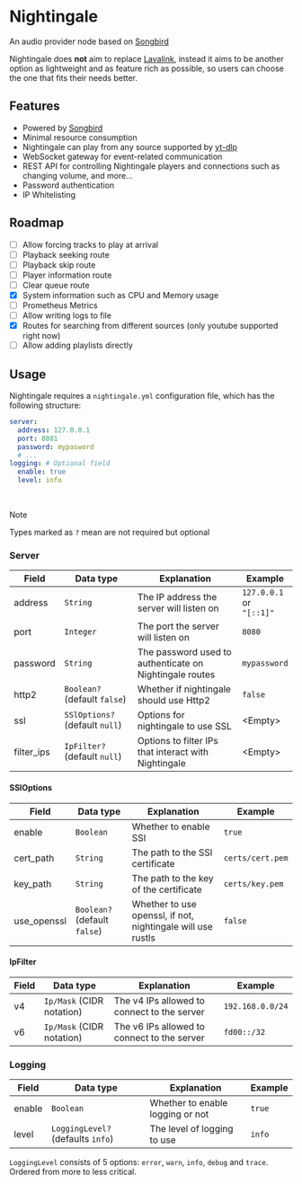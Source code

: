 # Nightingale

An audio provider node based on [Songbird]

Nightingale does **not** aim to replace [Lavalink], instead it aims to be another option 
as lightweight and as feature rich as possible, so users can choose the one that fits their
needs better.

## Features
- Powered by [Songbird]
- Minimal resource consumption
- Nightingale can play from any source supported by [yt-dlp]
- WebSocket gateway for event-related communication
- REST API for controlling Nightingale players and connections such as changing volume, and more...
- Password authentication
- IP Whitelisting

## Roadmap
- [ ] Allow forcing tracks to play at arrival
- [ ] Playback seeking route
- [ ] Playback skip route
- [ ] Player information route
- [ ] Clear queue route
- [x] System information such as CPU and Memory usage
- [ ] Prometheus Metrics
- [ ] Allow writing logs to file
- [x] Routes for searching from different sources (only youtube supported right now)
- [ ] Allow adding playlists directly

## Usage
Nightingale requires a ``nightingale.yml`` configuration file, which has the following structure:

````yaml
server:
  address: 127.0.0.1
  port: 8081
  password: mypasword
  # ...
logging: # Optional field
  enable: true
  level: info
````
<br>

> [!NOTE]
> Types marked as ``?`` mean are not required but optional

### Server
| Field      | Data type                      | Explanation                                             | Example                           |
|------------|--------------------------------|---------------------------------------------------------|-----------------------------------|
| address    | `String`                       | The IP address the server will listen on                | `127.0.0.1` <br/>or<br/>`"[::1]"` |
| port       | `Integer`                      | The port the server will listen on                      | `8080`                            |
| password   | `String`                       | The password used to authenticate on Nightingale routes | `mypassword`                      |
| http2      | `Boolean?` (default `false`)   | Whether if nightingale should use Http2                 | `false`                           |
| ssl        | `SSlOptions?` (default `null`) | Options for nightingale to use SSL                      | \<Empty>                          |
| filter_ips | `IpFilter?` (default `null`)   | Options to filter IPs that interact with Nightingale    | \<Empty>                          |

#### SSlOptions
| Field       | Data type                    | Explanation                                                 | Example          |
|-------------|------------------------------|-------------------------------------------------------------|------------------|
| enable      | `Boolean`                    | Whether to enable SSl                                       | `true`           |
| cert_path   | `String`                     | The path to the SSl certificate                             | `certs/cert.pem` |
| key_path    | `String`                     | The path to the key of the certificate                      | `certs/key.pem`  |
| use_openssl | `Boolean?` (default `false`) | Whether to use openssl, if not, nightingale will use rustls | `false`          |

#### IpFilter
| Field | Data type                 | Explanation                                 | Example          |
|-------|---------------------------|---------------------------------------------|------------------|
| v4    | `Ip/Mask` (CIDR notation) | The v4 IPs allowed to connect to the server | `192.168.0.0/24` |
| v6    | `Ip/Mask` (CIDR notation) | The v6 IPs allowed to connect to the server | `fd00::/32`      |

### Logging
| Field  | Data type                         | Explanation                      | Example |
|--------|-----------------------------------|----------------------------------|---------|
| enable | `Boolean`                         | Whether to enable logging or not | `true`  |
| level  | `LoggingLevel?` (defaults `info`) | The level of logging to use      | `info`  |

`LoggingLevel` consists of 5 options: `error`, `warn`, `info`, `debug` and `trace`. Ordered from more to less critical.

[Songbird]: https://github.com/serenity-rs/songbird
[Lavalink]: https://github.com/lavalink-devs/Lavalink
[yt-dlp]: https://github.com/yt-dlp/yt-dlp
